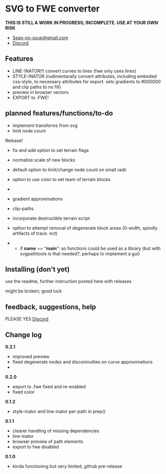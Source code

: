 # SVG to FWE converter

  **THIS IS STILL A WORK IN PROGRESS; INCOMPLETE. USE AT YOUR OWN RISK**
 - Sean-no-soup@gmail.com
 - [Discord](https://discord.gg/bHYWvVGRrF) 
 ## Features
 - LINE-INATOR!!! convert curves to lines (fwe only uses lines)
 - STYLE-INATOR (rudimentarally convert attributes, including embeded css-style, to necessary attributes for export. sets gradients to #000000 and clip paths to no fill) 
 - preview in browser vectors
 - EXPORT to .FWE!

## planned features/functions/to-do
 - implement transforms from svg 
 - limit node count
 
Release!

 - fix and add option to set terrain flags
 - normalize scale of new blocks
 - default option to limit/change node count on small radii
 - option to use color to set team of terrain blocks
 -
 - gradient approximations
 - clip-paths
 
 - incorporate destructible terrain script
 - option to attempt removal of degenerate block areas (0-width, spindly artifacts of trace. ect)
 
 - - if __name__ == "__main__": so functions could be used as a library (but with svgpathtools is that needed?, perhaps to implement a gui)
 
## Installing (don't yet)
use the readme, further instruction posted here with releases

might be broken; good luck

## feedback, suggestions, help
PLEASE YES
[Discord](https://discord.gg/bHYWvVGRrF) 

## Change log
**0.2.1**
- improved preview
- fixed degenerate nodes and disconinuities on curve approximations
- 

**0.2.0**
- export to .fwe fixed and re-enabled
- fixed color

**0.1.2**
 - style-inator and line-inator per-path in prep()

**0.1.1**
 - clearer handling of missing dependencies
 - line-inator
 - browser preview of path elements
 - export to fwe disabled

**0.1.0**
 - kinda functioning but very limited, github pre-release

